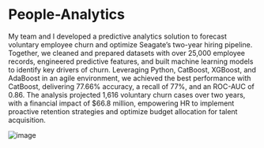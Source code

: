 # People-Analytics

My team and I developed a predictive analytics solution to forecast voluntary employee churn and optimize Seagate’s two-year hiring pipeline. Together, we cleaned and prepared datasets with over 25,000 employee records, engineered predictive features, and built machine learning models to identify key drivers of churn. Leveraging Python, CatBoost, XGBoost, and AdaBoost in an agile environment, we achieved the best performance with CatBoost, delivering 77.66% accuracy, a recall of 77%, and an ROC-AUC of 0.86. The analysis projected 1,616 voluntary churn cases over two years, with a financial impact of $66.8 million, empowering HR to implement proactive retention strategies and optimize budget allocation for talent acquisition.

![image](https://github.com/user-attachments/assets/4d18bc25-fdf4-4336-b2b6-df70e63fa879)
